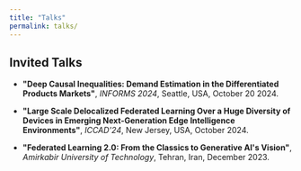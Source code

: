 ```yaml
---
title: "Talks"
permalink: talks/
---
```


## Invited Talks

- **"Deep Causal Inequalities: Demand Estimation in the Differentiated Products Markets"**, *INFORMS 2024*, Seattle, USA, October 20 2024.

- **"Large Scale Delocalized Federated Learning Over a Huge Diversity of Devices in Emerging Next-Generation Edge Intelligence Environments"**, *ICCAD'24*, New Jersey, USA, October 2024.

- **"Federated Learning 2.0: From the Classics to Generative AI's Vision"**, *Amirkabir University of Technology*, Tehran, Iran, December 2023.
